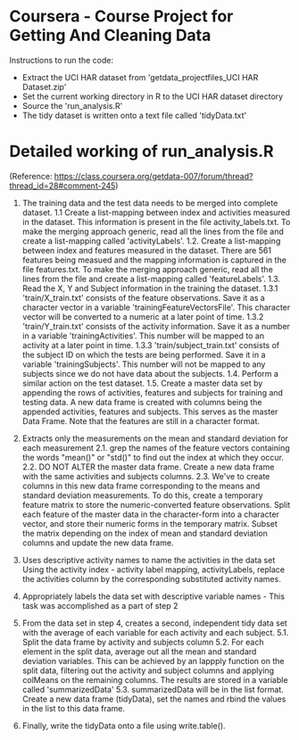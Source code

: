 Coursera - Course Project for Getting And Cleaning Data
=======================================================

Instructions to run the code:
* Extract the UCI HAR dataset from 'getdata_projectfiles_UCI HAR Dataset.zip'
* Set the current working directory in R to the UCI HAR dataset directory
* Source the 'run_analysis.R'
* The tidy dataset is written onto a text file called 'tidyData.txt'

Detailed working of run_analysis.R
==================================
(Reference: https://class.coursera.org/getdata-007/forum/thread?thread_id=28#comment-245)
1. The training data and the test data needs to be merged into complete dataset.
1.1 Create a list-mapping between index and activities measured in the dataset. This information is present in the file activity_labels.txt. To make the merging approach generic, read all the lines from the file and create a list-mapping called 'activityLabels'.
1.2. Create a list-mapping between index and features measured in the dataset. There are 561 features being measued and the mapping information is captured in the file features.txt. To make the merging approach generic, read all the lines from the file and create a list-mapping called 'featureLabels'.
1.3. Read the X, Y and Subject information in the training the dataset. 
1.3.1 'train/X_train.txt' consists of the feature observations. Save it as a character vector in a variable 'trainingFeatureVectorsFile'. This character vector will be converted to a numeric at a later point of time.
1.3.2 'train/Y_train.txt' consists of the activity information. Save it as a number in a variable 'trainingActivities'. This number will be mapped to an activity at a later point in time.
1.3.3 'train/subject_train.txt' consists of the subject ID on which the tests are being performed. Save it in a variable 'trainingSubjects'. This number will not be mapped to any subjects since we do not have data about the subjects.
1.4. Perform a similar action on the test dataset.
1.5. Create a master data set by appending the rows of activities, features and subjects for training and testing data. A new data frame is created with columns being the appended activities, features and subjects. This serves as the master Data Frame. Note that the features are still in a character format.

2. Extracts only the measurements on the mean and standard deviation for each measurement
2.1. grep the names of the feature vectors containing the words "mean()" or "std()" to find out the index at which they occur.
2.2. DO NOT ALTER the master data frame. Create a new data frame with the same activities and subjects columns. 
2.3. We've to create columns in this new data frame corresponding to the means and standard deviation measurements. To do this, create a temporary feature matrix to store the numeric-converted feature observations. Split each feature of the master data in the character-form into a character vector, and store their numeric forms in the temporary matrix. Subset the matrix depending on the index of mean and standard deviation columns and update the new data frame.

3. Uses descriptive activity names to name the activities in the data set
	Using the activity index - activity label mapping, activityLabels, replace the activities column by the corresponding substituted activity names.

4. Appropriately labels the data set with descriptive variable names - This task was accomplished as a part of step 2

5. From the data set in step 4, creates a second, independent tidy data set with the average of each variable for each activity and each subject.
5.1. Split the data frame by activity and subjects column
5.2. For each element in the split data, average out all the mean and standard deviation variables. This can be achieved by an lappply function on the split data, filtering out the activity and subject columns and applying colMeans on the remaining columns. The results are stored in a variable called 'summarizedData'
5.3. summarizedData will be in the list format. Create a new data frame (tidyData), set the names and rbind the values in the list to this data frame.
6. Finally, write the tidyData onto a file using write.table().